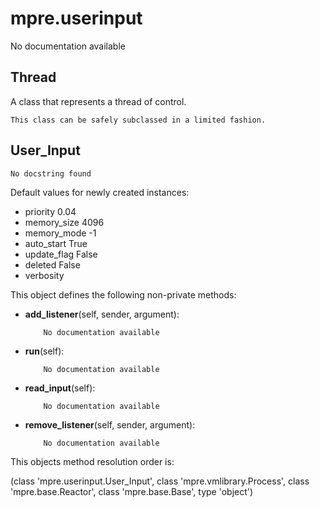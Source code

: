 mpre.userinput
========
No documentation available

Thread
--------
A class that represents a thread of control.

    This class can be safely subclassed in a limited fashion.

    

User_Input
--------
	No docstring found

Default values for newly created instances:

- priority                 0.04
- memory_size              4096
- memory_mode              -1
- auto_start               True
- update_flag              False
- deleted                  False
- verbosity                

This object defines the following non-private methods:


- **add_listener**(self, sender, argument):

		  No documentation available



- **run**(self):

		  No documentation available



- **read_input**(self):

		  No documentation available



- **remove_listener**(self, sender, argument):

		  No documentation available


This objects method resolution order is:

(class 'mpre.userinput.User_Input', class 'mpre.vmlibrary.Process', class 'mpre.base.Reactor', class 'mpre.base.Base', type 'object')
